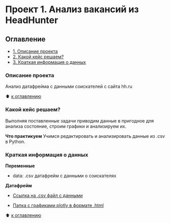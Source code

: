 # Проект 1. Анализ вакансий из HeadHunter

## Оглавление
- [1. Описание проекта](https://github.com/mrKaffeine/autistic_convulsions/tree/main/project_1/README.md#Описание-проекта)
- [2. Какой кейс решаем?](https://github.com/mrKaffeine/autistic_convulsions/tree/main/project_1/README.md#Какой-кейс-решаем?)
- [3. Краткая информация о данных](https://github.com/mrKaffeine/autistic_convulsions/tree/main/project_1/README.md#Краткая-информация-о-данных)

### Описание проекта
Анализ датафрейма с данными соискателей с сайта hh.ru

:arrow_up: [к оглавлению](https://github.com/mrKaffeine/autistic_convulsions/tree/main/project_1/README.md#Оглавление)

### Какой кейс решаем?
Выполняя поставленные задачи приводим данные в пригодное для анализа состояние, строим графики и анализируем их.

**Что практикуем** 
Учимся редактировать и анализировать данные из .csv в Python.

### Краткая информация о данных
**Переменные**
- data: .csv датафрейм с данными о соискателях

**Датафрейм**
- [Ссылка на .csv файл с данными](https://drive.google.com/drive/folders/1vZBLFyEvgQbk-WsAjP1_Pcm_SEXBWU1_?usp=sharing)

- [Папка с графиками plotly в формате .html]((https://github.com/mrKaffeine/autistic_convulsions/tree/main/project_1/vis))

:arrow_up: [к оглавлению](https://github.com/mrKaffeine/autistic_convulsions/tree/main/project_1/README.md#Оглавление)